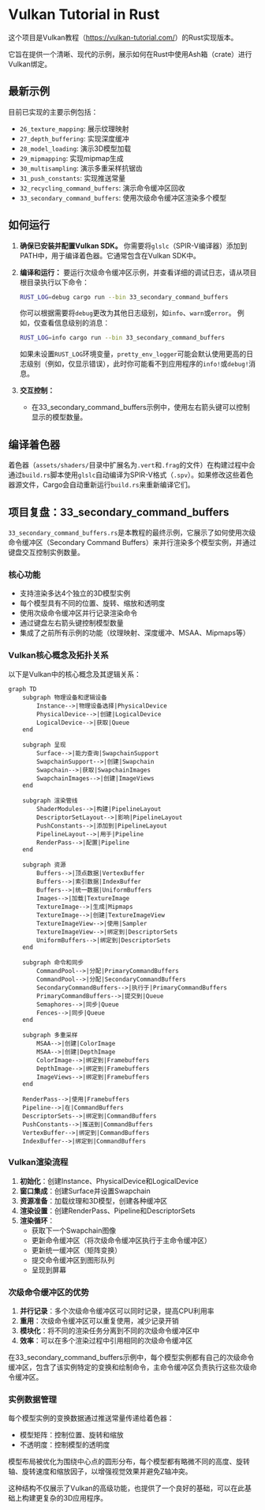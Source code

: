 # Vulkan Tutorial in Rust

这个项目是Vulkan教程（<https://vulkan-tutorial.com/>）的Rust实现版本。

它旨在提供一个清晰、现代的示例，展示如何在Rust中使用Ash箱（crate）进行Vulkan绑定。

## 最新示例

目前已实现的主要示例包括：

- `26_texture_mapping`: 展示纹理映射
- `27_depth_buffering`: 实现深度缓冲
- `28_model_loading`: 演示3D模型加载
- `29_mipmapping`: 实现mipmap生成
- `30_multisampling`: 演示多重采样抗锯齿
- `31_push_constants`: 实现推送常量
- `32_recycling_command_buffers`: 演示命令缓冲区回收
- `33_secondary_command_buffers`: 使用次级命令缓冲区渲染多个模型

## 如何运行

1. **确保已安装并配置Vulkan SDK。**
    你需要将`glslc`（SPIR-V编译器）添加到PATH中，用于编译着色器。它通常包含在Vulkan SDK中。

2. **编译和运行：**
    要运行次级命令缓冲区示例，并查看详细的调试日志，请从项目根目录执行以下命令：

    ```bash
    RUST_LOG=debug cargo run --bin 33_secondary_command_buffers
    ```

    你可以根据需要将`debug`更改为其他日志级别，如`info`、`warn`或`error`。
    例如，仅查看信息级别的消息：

    ```bash
    RUST_LOG=info cargo run --bin 33_secondary_command_buffers
    ```

    如果未设置`RUST_LOG`环境变量，`pretty_env_logger`可能会默认使用更高的日志级别（例如，仅显示错误），此时你可能看不到应用程序的`info!`或`debug!`消息。

3. **交互控制：**
    - 在33_secondary_command_buffers示例中，使用左右箭头键可以控制显示的模型数量。

## 编译着色器

着色器（`assets/shaders/`目录中扩展名为`.vert`和`.frag`的文件）在构建过程中会通过`build.rs`脚本使用`glslc`自动编译为SPIR-V格式（`.spv`）。如果修改这些着色器源文件，Cargo会自动重新运行`build.rs`来重新编译它们。

## 项目复盘：33_secondary_command_buffers

`33_secondary_command_buffers.rs`是本教程的最终示例，它展示了如何使用次级命令缓冲区（Secondary Command Buffers）来并行渲染多个模型实例，并通过键盘交互控制实例数量。

### 核心功能

- 支持渲染多达4个独立的3D模型实例
- 每个模型具有不同的位置、旋转、缩放和透明度
- 使用次级命令缓冲区并行记录渲染命令
- 通过键盘左右箭头键控制模型数量
- 集成了之前所有示例的功能（纹理映射、深度缓冲、MSAA、Mipmaps等）

### Vulkan核心概念及拓扑关系

以下是Vulkan中的核心概念及其逻辑关系：

```mermaid
graph TD
    subgraph 物理设备和逻辑设备
        Instance-->|物理设备选择|PhysicalDevice
        PhysicalDevice-->|创建|LogicalDevice
        LogicalDevice-->|获取|Queue
    end
    
    subgraph 呈现
        Surface-->|能力查询|SwapchainSupport
        SwapchainSupport-->|创建|Swapchain
        Swapchain-->|获取|SwapchainImages
        SwapchainImages-->|创建|ImageViews
    end
    
    subgraph 渲染管线
        ShaderModules-->|构建|PipelineLayout
        DescriptorSetLayout-->|影响|PipelineLayout
        PushConstants-->|添加到|PipelineLayout
        PipelineLayout-->|用于|Pipeline
        RenderPass-->|配置|Pipeline
    end
    
    subgraph 资源
        Buffers-->|顶点数据|VertexBuffer
        Buffers-->|索引数据|IndexBuffer
        Buffers-->|统一数据|UniformBuffers
        Images-->|加载|TextureImage
        TextureImage-->|生成|Mipmaps
        TextureImage-->|创建|TextureImageView
        TextureImageView-->|使用|Sampler
        TextureImageView-->|绑定到|DescriptorSets
        UniformBuffers-->|绑定到|DescriptorSets
    end
    
    subgraph 命令和同步
        CommandPool-->|分配|PrimaryCommandBuffers
        CommandPool-->|分配|SecondaryCommandBuffers
        SecondaryCommandBuffers-->|执行于|PrimaryCommandBuffers
        PrimaryCommandBuffers-->|提交到|Queue
        Semaphores-->|同步|Queue
        Fences-->|同步|Queue
    end
    
    subgraph 多重采样
        MSAA-->|创建|ColorImage
        MSAA-->|创建|DepthImage
        ColorImage-->|绑定到|Framebuffers
        DepthImage-->|绑定到|Framebuffers
        ImageViews-->|绑定到|Framebuffers
    end
    
    RenderPass-->|使用|Framebuffers
    Pipeline-->|在|CommandBuffers
    DescriptorSets-->|绑定到|CommandBuffers
    PushConstants-->|推送到|CommandBuffers
    VertexBuffer-->|绑定到|CommandBuffers
    IndexBuffer-->|绑定到|CommandBuffers
```

### Vulkan渲染流程

1. **初始化**：创建Instance、PhysicalDevice和LogicalDevice
2. **窗口集成**：创建Surface并设置Swapchain
3. **资源准备**：加载纹理和3D模型，创建各种缓冲区
4. **渲染设置**：创建RenderPass、Pipeline和DescriptorSets
5. **渲染循环**：
   - 获取下一个Swapchain图像
   - 更新命令缓冲区（将次级命令缓冲区执行于主命令缓冲区）
   - 更新统一缓冲区（矩阵变换）
   - 提交命令缓冲区到图形队列
   - 呈现到屏幕

### 次级命令缓冲区的优势

1. **并行记录**：多个次级命令缓冲区可以同时记录，提高CPU利用率
2. **重用**：次级命令缓冲区可以重复使用，减少记录开销
3. **模块化**：将不同的渲染任务分离到不同的次级命令缓冲区中
4. **效率**：可以在多个渲染过程中引用相同的次级命令缓冲区

在33_secondary_command_buffers示例中，每个模型实例都有自己的次级命令缓冲区，包含了该实例特定的变换和绘制命令，主命令缓冲区负责执行这些次级命令缓冲区。

### 实例数据管理

每个模型实例的变换数据通过推送常量传递给着色器：

- 模型矩阵：控制位置、旋转和缩放
- 不透明度：控制模型的透明度

模型布局被优化为围绕中心点的圆形分布，每个模型都有略微不同的高度、旋转轴、旋转速度和缩放因子，以增强视觉效果并避免Z轴冲突。

这种结构不仅展示了Vulkan的高级功能，也提供了一个良好的基础，可以在此基础上构建更复杂的3D应用程序。
